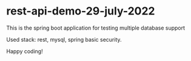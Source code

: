 # rest-api-demo-29-july-2022
This is the spring boot application for testing multiple database support

Used stack: rest, mysql, spring basic security.

Happy coding!


